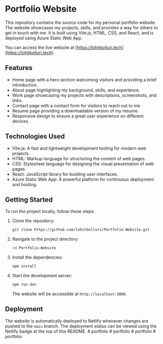 # Portfolio Website

This repository contains the source code for my personal portfolio website. The website showcases my projects, skills, and provides a way for others to get in touch with me. It is built using Vite.js, HTML, CSS, and React, and is deployed using Azure Static Web App.

You can access the live website at [https://lohitkolluri.tech](https://lohitkolluri.tech).

## Features

- Home page with a hero section welcoming visitors and providing a brief introduction.
- About page highlighting my background, skills, and experience.
- Work page showcasing my projects with descriptions, screenshots, and links.
- Contact page with a contact form for visitors to reach out to me.
- Resume page providing a downloadable version of my resume.
- Responsive design to ensure a great user experience on different devices.

## Technologies Used

- Vite.js: A fast and lightweight development tooling for modern web projects.
- HTML: Markup language for structuring the content of web pages.
- CSS: Stylesheet language for designing the visual presentation of web pages.
- React: JavaScript library for building user interfaces.
- Azure Static Web App: A powerful platform for continuous deployment and hosting.

## Getting Started

To run the project locally, follow these steps:

1. Clone the repository:

   ```bash
   git clone https://github.com/lohitkolluri/Portfolio-Website.git
   ```

2. Navigate to the project directory:

   ```bash
   cd Portfolio-Website
   ```

3. Install the dependencies:

   ```bash
   npm install
   ```

4. Start the development server:

   ```bash
   npm run dev
   ```

   The website will be accessible at `http://localhost:3000`.

## Deployment

The website is automatically deployed to Netlify whenever changes are pushed to the `main` branch. The deployment status can be viewed using the Netlify badge at the top of this README.
#   p o r t f o l i o  
 #   p o r t f o l i o  
 #   p o r t f o l i o  
 #   p o r t f o l i o  
 